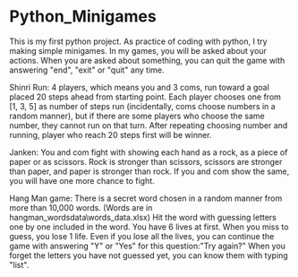 # Python_Minigames
This is my first python project. As practice of coding with python, I try making simple minigames. In my games, you will be asked about your actions. When you are asked about something, you can quit the game with answering "end", "exit" or "quit" any time.

Shinri Run: 
	4 players, which means you and 3 coms, run toward a goal placed 20 steps ahead from starting point.
	Each player chooses one from [1, 3, 5] as number of steps run (incidentally, coms choose numbers in a random manner), but if there are some players who choose the same number, they cannot run on that turn. 
	After repeating choosing number and running, player who reach 20 steps first will be winner.

Janken: 
	You and com fight with showing each hand as a rock, as a piece of paper or as scissors. Rock is stronger than scissors, scissors are stronger than paper, and paper is stronger than rock. If you and com show the same, you will have one more chance to fight.

Hang Man game: 
	There is a secret word chosen in a random manner from more than 10,000 words. (Words are in hangman_wordsdata\words_data.xlsx) Hit the word with guessing letters one by one included in the word.
	You have 6 lives at first. When you miss to guess, you lose 1 life. Even if you lose all the lives, you can continue the game with answering "Y" or "Yes" for this question:"Try again?" 
	When you forget the letters you have not guessed yet, you can know them with typing "list".